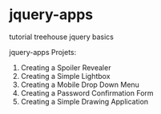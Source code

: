 # jquery-apps
tutorial treehouse jquery basics

jquery-apps
Projets:

1. Creating a Spoiler Revealer
2. Creating a Simple Lightbox
3. Creating a Mobile Drop Down Menu
4. Creating a Password Confirmation Form
5. Creating a Simple Drawing Application



